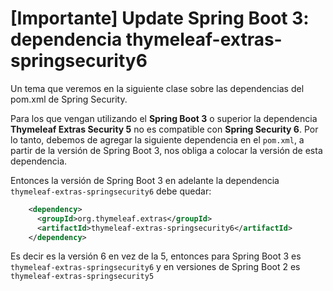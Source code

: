 # [Importante] Update Spring Boot 3: dependencia thymeleaf-extras-springsecurity6

Un tema que veremos en la siguiente clase sobre las dependencias del pom.xml de Spring Security. 

Para los que vengan utilizando el **Spring Boot 3** o superior la dependencia **Thymeleaf Extras Security 5** no es compatible con **Spring Security 6**. Por lo tanto, debemos de agregar la siguiente dependencia en el `pom.xml`, a partir de la versión de Spring Boot 3, nos obliga a colocar la versión de esta dependencia.

Entonces la versión de Spring Boot 3 en adelante la dependencia `thymeleaf-extras-springsecurity6` debe quedar:

```XML
    <dependency>
      <groupId>org.thymeleaf.extras</groupId>
      <artifactId>thymeleaf-extras-springsecurity6</artifactId>
    </dependency>
```
Es decir es la versión 6 en vez de la 5, entonces para Spring Boot 3 es `thymeleaf-extras-springsecurity6` y en versiones de Spring Boot 2 es `thymeleaf-extras-springsecurity5`
